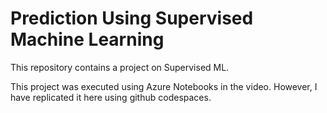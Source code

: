 # Prediction Using Supervised Machine Learning

This repository contains a project on Supervised ML.

This project was executed using Azure Notebooks in the video. However, I have replicated it here using github codespaces.


